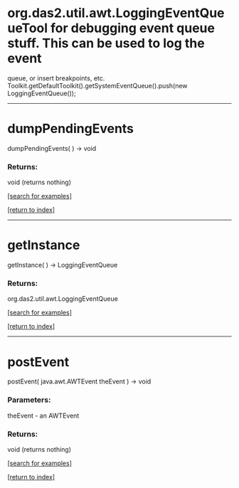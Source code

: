 # org.das2.util.awt.LoggingEventQueueTool for debugging event queue stuff.  This can be used to log the event
 queue, or insert breakpoints, etc.
 Toolkit.getDefaultToolkit().getSystemEventQueue().push(new LoggingEventQueue());
***
<a name="dumpPendingEvents"></a>
# dumpPendingEvents
dumpPendingEvents(  ) &rarr; void



### Returns:
void (returns nothing)


<a href="https://github.com/autoplot/dev/search?q=dumpPendingEvents&unscoped_q=dumpPendingEvents">[search for examples]</a>

<a href="https://github.com/autoplot/documentation/blob/master/javadoc/index-all.md">[return to index]</a>

***
<a name="getInstance"></a>
# getInstance
getInstance(  ) &rarr; LoggingEventQueue



### Returns:
org.das2.util.awt.LoggingEventQueue


<a href="https://github.com/autoplot/dev/search?q=getInstance&unscoped_q=getInstance">[search for examples]</a>

<a href="https://github.com/autoplot/documentation/blob/master/javadoc/index-all.md">[return to index]</a>

***
<a name="postEvent"></a>
# postEvent
postEvent( java.awt.AWTEvent theEvent ) &rarr; void



### Parameters:
theEvent - an AWTEvent

### Returns:
void (returns nothing)


<a href="https://github.com/autoplot/dev/search?q=postEvent&unscoped_q=postEvent">[search for examples]</a>

<a href="https://github.com/autoplot/documentation/blob/master/javadoc/index-all.md">[return to index]</a>

